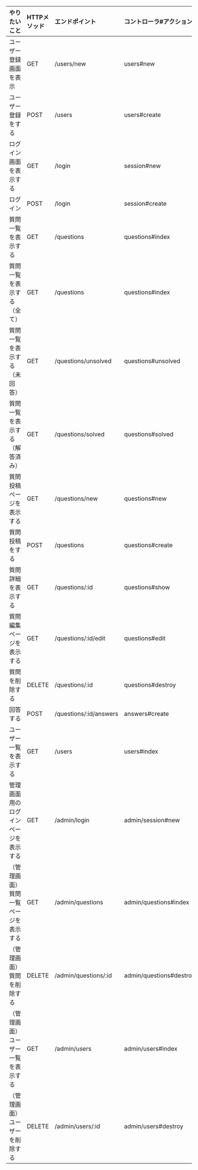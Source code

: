 | やりたいこと | HTTPメソッド | エンドポイント | コントローラ#アクション |
| :--- | :--- | :--- | :--- |
| ユーザー登録画面を表示 | GET | /users/new | users#new |
| ユーザー登録をする | POST | /users | users#create |
| ログイン画面を表示する | GET | /login | session#new |
| ログイン | POST | /login | session#create |
| 質問一覧を表示する | GET | /questions | questions#index |
| 質問一覧を表示する（全て） | GET | /questions | questions#index |
| 質問一覧を表示する（未回答） | GET | /questions/unsolved | questions#unsolved |
| 質問一覧を表示する（解答済み） | GET | /questions/solved | questions#solved |
| 質問投稿ページを表示する | GET | /questions/new | questions#new |
| 質問投稿をする | POST | /questions | questions#create |
| 質問詳細を表示する | GET | /questions/:id | questions#show |
| 質問編集ページを表示する | GET | /questions/:id/edit | questions#edit |
| 質問を削除する | DELETE | /questions/:id | questions#destroy |
| 回答する | POST | /questions/:id/answers | answers#create |
| ユーザー一覧を表示する | GET | /users | users#index |
| 管理画面用のログインページを表示する | GET | /admin/login | admin/session#new|
| （管理画面）質問一覧ページを表示する | GET | /admin/questions | admin/questions#index |
| （管理画面）質問を削除する | DELETE | /admin/questions/:id | admin/questions#destroy |
| （管理画面）ユーザー一覧を表示する | GET | /admin/users | admin/users#index |
| （管理画面）ユーザーを削除する | DELETE | /admin/users/:id | admin/users#destroy |